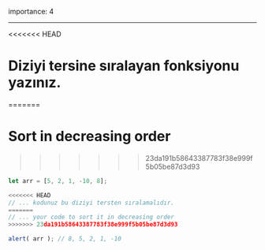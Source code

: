 importance: 4

---

<<<<<<< HEAD
# Diziyi tersine sıralayan fonksiyonu yazınız.
=======
# Sort in decreasing order
>>>>>>> 23da191b58643387783f38e999f5b05be87d3d93

```js
let arr = [5, 2, 1, -10, 8];

<<<<<<< HEAD
// ... kodunuz bu diziyi tersten sıralamalıdır.
=======
// ... your code to sort it in decreasing order
>>>>>>> 23da191b58643387783f38e999f5b05be87d3d93

alert( arr ); // 8, 5, 2, 1, -10
```

